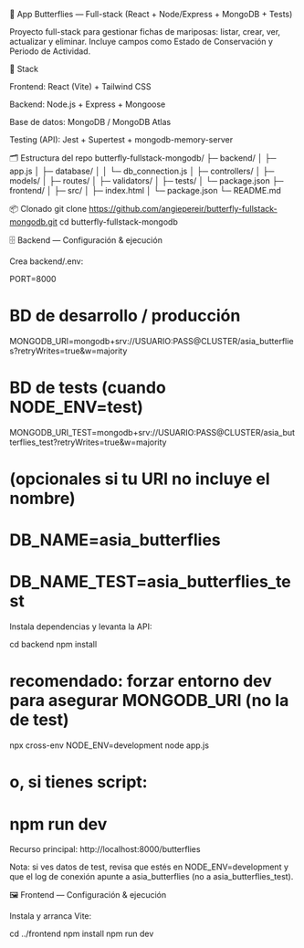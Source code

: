 🦋 App Butterflies — Full-stack (React + Node/Express + MongoDB + Tests)

Proyecto full-stack para gestionar fichas de mariposas: listar, crear, ver, actualizar y eliminar.
Incluye campos como Estado de Conservación y Periodo de Actividad.

🧰 Stack

Frontend: React (Vite) + Tailwind CSS

Backend: Node.js + Express + Mongoose

Base de datos: MongoDB / MongoDB Atlas

Testing (API): Jest + Supertest + mongodb-memory-server

🗂️ Estructura del repo
butterfly-fullstack-mongodb/
├─ backend/
│  ├─ app.js
│  ├─ database/
│  │  └─ db_connection.js
│  ├─ controllers/
│  ├─ models/
│  ├─ routes/
│  ├─ validators/
│  ├─ tests/
│  └─ package.json
├─ frontend/
│  ├─ src/
│  ├─ index.html
│  └─ package.json
└─ README.md

📦 Clonado
git clone https://github.com/angiepereir/butterfly-fullstack-mongodb.git
cd butterfly-fullstack-mongodb

🗄️ Backend — Configuración & ejecución

Crea backend/.env:

PORT=8000

# BD de desarrollo / producción
MONGODB_URI=mongodb+srv://USUARIO:PASS@CLUSTER/asia_butterflies?retryWrites=true&w=majority

# BD de tests (cuando NODE_ENV=test)
MONGODB_URI_TEST=mongodb+srv://USUARIO:PASS@CLUSTER/asia_butterflies_test?retryWrites=true&w=majority

# (opcionales si tu URI no incluye el nombre)
# DB_NAME=asia_butterflies
# DB_NAME_TEST=asia_butterflies_test


Instala dependencias y levanta la API:

cd backend
npm install
# recomendado: forzar entorno dev para asegurar MONGODB_URI (no la de test)
npx cross-env NODE_ENV=development node app.js
# o, si tienes script:
# npm run dev



Recurso principal: http://localhost:8000/butterflies

Nota: si ves datos de test, revisa que estés en NODE_ENV=development y que el log de conexión apunte a asia_butterflies (no a asia_butterflies_test).

🖼 Frontend — Configuración & ejecución


Instala y arranca Vite:

cd ../frontend
npm install
npm run dev
